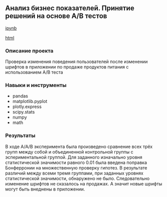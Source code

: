 ##  Анализ бизнес показателей. Принятие решений на основе А/В тестов

[ipynb](https://github.com/Roman-K11/Portfolio/blob/1df64f45de76873a53e58fc06a07ad549858828d/AB-test/AB-test.ipynb)

[html](https://rawcdn.githack.com/Roman-K11/Portfolio/34d7c3334b13c9926f55a812030cae0689c7d6d1/AB-test/AB-test.html)

### Описание проекта
Проверка изменения поведения пользователей после изменении шрифтов в приложении по продаже продуктов питания с использованием A/B теста

### Навыки и инструменты
- pandas
- matplotlib.pyplot
- plotly.express
- scipy.stats
- numpy 
- math

### Результаты
В ходе А/А/В эксперимента была произведено сравнение всех трёх групп между собой и объединенной контрольной группы с эспериментальной группой. Для заданного изначально уровня статистической значимости равного 0.01 была введена поправка Бонферронии на множественную проверку гипотез. В результате различий между всеми тремя группами, при заданных уровнях статистической значимости, обнаружено не было. Следовательно изменение шрифтов не сказалось на продажах. А значит новые шрифты могут быть внеднены в приложении.
